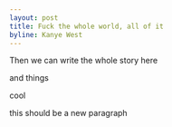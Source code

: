 ```yaml
---
layout: post
title: Fuck the whole world, all of it
byline: Kanye West
---
```


Then we can write the whole story here

and things

cool

this should be a new paragraph
